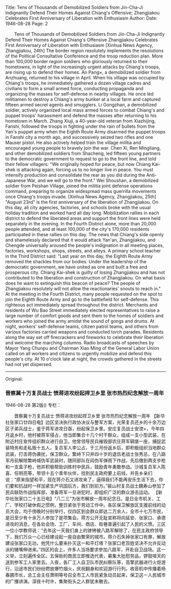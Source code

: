 Title: Tens of Thousands of Demobilized Soldiers from Jin-Cha-Ji Indignantly Defend Their Homes Against Chiang's Offensive; Zhangjiakou Celebrates First Anniversary of Liberation with Enthusiasm
Author:
Date: 1946-08-28
Page: 2

　　Tens of Thousands of Demobilized Soldiers from Jin-Cha-Ji
    Indignantly Defend Their Homes Against Chiang's Offensive
    Zhangjiakou Celebrates First Anniversary of Liberation with Enthusiasm
    [Xinhua News Agency, Zhangjiakou, 24th] The border region resolutely implements the resolutions of the Political Consultative Conference and the troop reduction plan. More than 100,000 border region soldiers who gloriously returned to their hometowns, in light of the increasingly urgent attacks by Chiang's troops, are rising up to defend their homes. An Pang×, a demobilized soldier from Anzhuang, returned to his village in April. When his village was occupied by Chiang's troops, he immediately gathered a dozen village cadres and civilians to form a small armed force, conducting propaganda and organizing the masses for self-defense in nearby villages. He once led militiamen to destroy a Chiang's army bunker at a local farm and captured fifteen armed secret agents and smugglers. Li Gongzhan, a demobilized soldier, actively organized local mass armed forces to combat Chiang's and puppet troops' harassment and defend the masses after returning to his hometown in March. Zhang Xiuji, a 40-year-old veteran from Xiazhijing, Fanshi, followed the troops in fighting under the rain of bullets from the Yan's puppet army when the Eighth Route Army disarmed the puppet troops in Fanshi city a month ago, and successively seized two rifles and one Mauser pistol. He also actively helped train the village militia and encouraged young people to bravely join the war. Chen Xi, Ren Mingliang, and other demobilized soldiers from Shacheng, led fifteen young partners to the democratic government to request to go to the front line, and told their fellow villagers: "We originally hoped for peace, but now Chiang Kai-shek is attacking again, forcing us to no longer live in peace. You must intensify production and consolidate the rear as you did during the Anti-Japanese War, and we will go to the front." Wei Shoushan, a demobilized soldier from Peishan Village, joined the militia joint defense operations command, preparing to organize widespread mass guerrilla movements once Chiang's troops invade.
    [Xinhua News Agency, Zhangjiakou, 25th] "August 23rd" is the first anniversary of the liberation of Zhangjiakou. On this day, all city agencies, factories, and schools broke with the usual holiday tradition and worked hard all day long. Mobilization rallies in each district to defend the liberated areas and support the front lines were held separately in the evening. In the Fourth District alone, more than 20,000 people attended, and at least 100,000 of the city's 170,000 residents participated in these rallies on this day. The news that Chiang's side openly and shamelessly declared that it would attack Yan'an, Zhangjiakou, and Chengde universally aroused the people's indignation in all meeting places, factories, workshops, shops, streets, and alleys. A primary school teacher in the Third District said: "Last year on this day, the Eighth Route Army removed the shackles from our bodies. Under the leadership of the democratic government, we have united as one and built a free and prosperous city. Chiang Kai-shek is guilty of losing Zhangjiakou and has not contributed to the liberation and construction of Zhangjiakou. On what basis does he want to extinguish this beacon of peace? The people of Zhangjiakou resolutely will not allow the reactionaries' snouts to reach in." At the meeting in the Fourth District, many people requested on the spot to join the Eighth Route Army and go to the battlefield for self-defense. This righteous act immediately spread throughout the district. Merchants and residents of Wu Bao Street immediately elected representatives to raise a large number of comfort goods and sent them to the homes of soldiers and workers who joined the army amidst the sound of gongs and drums. At night, workers' self-defense teams, citizen patrol teams, and others from various factories carried weapons and conducted torch parades. Residents along the way set off firecrackers and fireworks to celebrate their liberation and welcome the marching columns. Radio broadcasts of speeches by Mayor Yang Chunpu and Chairman Xiao Ming of the General Labor Union called on all workers and citizens to urgently mobilize and defend this people's city. At 10 o'clock late at night, the crowds gathered in the streets had not yet dispersed.



<hr /> 

Original: 


### 晋察冀十万复员战士  愤蒋进攻纷起捍卫乡里  张市热烈纪念解放一周年

1946-08-28
第2版()
专栏：

　　晋察冀十万复员战士
    愤蒋进攻纷起捍卫乡里
    张市热烈纪念解放一周年
    【新华社张家口廿四日电】边区坚决执行政协决议与整军方案，光荣复员还乡的十余万边区子弟兵战士，鉴于蒋军进攻日亟，纷起保卫乡里。安庄复员战士安滂×，今年四月返乡时，他村被蒋军侵占，他当即集合十几个村干群众，组成一支小型武装，在附近村庄宣传组织群众进行自卫。他曾领导民兵摧毁部农庄蒋军碉堡一座，捕捉武装特务和走私贩十五人。复员军人李公占，于三月份返乡后，即积极组织当地群众武装，打击蒋伪袭扰，保卫群众。繁峙下只井四十岁的退伍老战士张秀忌，在八路军月前解除繁峙城伪军武装时，随同部队在阎伪军弹雨下作战，先后缴到两支步枪和一支盒子枪，他并积极帮助训练村中民兵，鼓励青年勇敢参战。沙城复员军人陈喜、任明亮等，带领十五个青年伙伴，找到民主政府要上前线，并告乡亲们说：“原来指望和平，现在蒋介石又进攻来了，逼得我们不能再安乐生活下去，你们要和抗战时一样加紧生产巩固后方，我们到前方。”裴山村复员战士魏寿山参加了民兵联防作战指挥部，准备蒋军一旦进犯时，即组织广泛的群众游击运动。
    【新华社张家口二十五日电】“八二三”为张市解放一周年纪念日。是日全市机关、工厂、学校打破休假之惯例，整日紧张于劳动工作中。各区保卫解放区支援前线的动员大会，均于傍晚时分别举行，仅四区到会群众即达二万余人，全市十七万市民，是日至少有十余万人参加了是项集会。蒋方公开无耻宣称将向延安、张家口、承德进攻的消息，在各处会场、工厂、车间、商店、街巷普遍引起了人民的义愤。三区一位小学教师说：“去年这一天我们身上的镣铐被八路军解除了，在民主政府领导下，我们万众一心已经建设起一座自由繁荣的城市。蒋介石失掉张家口有罪，解放建设张家口无功，他凭什么要来扑灭这一和平灯塔？张家口老百姓坚决不允许反动派的猪嘴伸进来。”四区的会上，许多人当场要求参加八路军，开赴自卫战场。这一义举，立刻遍传全区。五保街的商民立即推选代表，募集大批慰劳品，锣鼓喧天的送到参军工人家里去。入夜，各厂工人自卫队市民纠察队等，高擎武器进行火炬游行，沿途市民们纷纷燃放爆竹烟火，庆祝翻身和欢迎游行行列。收音机中传播着杨春圃市长，总工会主任萧明等号召全市工人市民紧急动员起来，保卫这一人民城市的广播讲演。深夜十时许，集聚街头之人群犹未散去。
